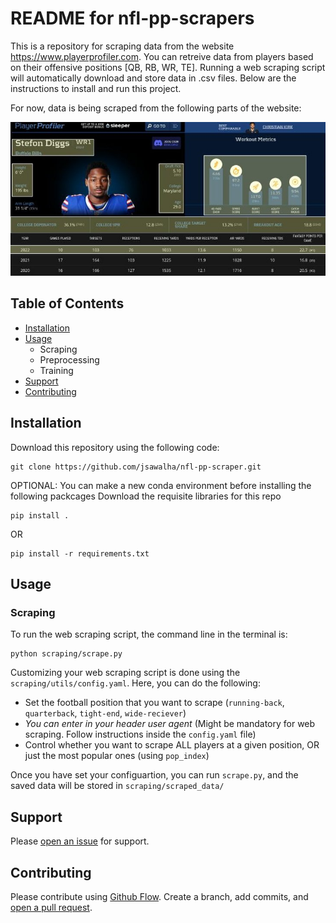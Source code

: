 # README for nfl-pp-scrapers

This is a repository for scraping data from the website https://www.playerprofiler.com. You can retreive data from players based on their offensive positions [QB, RB, WR, TE]. Running a web scraping script will automatically download and store data in .csv files. Below are the instructions to install and run this project.

For now, data is being scraped from the following parts of the website:

![Playerprofiler](/images/highlight_image.jpg)

## Table of Contents

- [Installation](#installation)
- [Usage](#usage)
    - Scraping
    - Preprocessing
    - Training
- [Support](#support)
- [Contributing](#contributing)

## Installation

Download this repository using the following code:

```
git clone https://github.com/jsawalha/nfl-pp-scraper.git
```
OPTIONAL: You can make a new conda environment before installing the following packcages
Download the requisite libraries for this repo
```
pip install .
```

OR

```
pip install -r requirements.txt
```

## Usage

### Scraping

To run the web scraping script, the command line in the terminal is:

```
python scraping/scrape.py
```

Customizing your web scraping script is done using the `scraping/utils/config.yaml`. Here, you can do the following:
- Set the football position that you want to scrape (`running-back`, `quarterback`, `tight-end`, `wide-reciever`)
- *You can enter in your header user agent* (Might be mandatory for web scraping. Follow instructions inside the `config.yaml` file)
- Control whether you want to scrape ALL players at a given position, OR just the most popular ones (using `pop_index`)

Once you have set your configuartion, you can run `scrape.py`, and the saved data will be stored in `scraping/scraped_data/`

## Support

Please [open an issue](https://github.com/fraction/readme-boilerplate/issues/new) for support.

## Contributing

Please contribute using [Github Flow](https://guides.github.com/introduction/flow/). Create a branch, add commits, and [open a pull request](https://github.com/fraction/readme-boilerplate/compare/).
